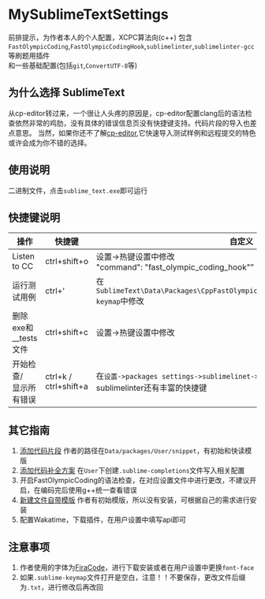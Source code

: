 # MySublimeTextSettings

前排提示，为作者本人的个人配置，XCPC算法向(c++)
包含`FastOlympicCoding`,`FastOlympicCodingHook`,`sublimelinter`,`sublimelinter-gcc`等刷题用插件<br>和一些基础配置(包括`git`,`ConvertUTF-8`等)

## 为什么选择 SublimeText

从cp-editor转过来，一个很让人头疼的原因是，cp-editor配置clang后的语法检查依然非常的鸡肋，没有具体的错误信息页没有快捷键支持。代码片段的导入也差点意思。
当然，如果你还不了解[cp-editor](https://cpeditor.org/zh/),它快速导入测试样例和远程提交的特色或许会成为你不错的选择。

## 使用说明

二进制文件，点击`sublime_text.exe`即可运行

## 快捷键说明

| 操作                                     | 快捷键                | 自定义                                                       |
| ---------------------------------------- | --------------------- | ------------------------------------------------------------ |
| Listen to CC                             | ctrl+shift+o          | 设置->热键设置中修改<br />"command": "fast_olympic_coding_hook"” |
| 运行测试用例                             | ctrl+‘                | 在 `SublimeText\Data\Packages\CppFastOlympicCoding\Default(windows).sublime-keymap`中修改 |
| 删除exe和__tests文件                     | ctrl+shift+c          | 设置->热键设置中修改                                         |
|开始检查/<br>显示所有错误 | ctrl+k / ctrl+shift+a | 在`设置->packages settings->sublimelinet->key bindings`进行修改<br>sublimelinter还有丰富的快捷键 |

## 其它指南

1. [添加代码片段](https://9iphp.com/web/html/sublime-text-code-snippets.html#) 作者的路径在`Data/packages/User/snippet`，有初始和快读模版
2. [添加代码补全方案](https://www.sublimetext.com/docs/completions.html) 在`User`下创建`.sublime-completions`文件写入相关配置
3. 开启FastOlympicCoding的语法检查，在对应设置文件中进行更改，不建议开启，在编码完后使用g++统一查看错误
4. [新建文件自带模版](https://cloud.tencent.com/developer/article/1546590#) 作者有初始模版，所以没有安装，可根据自己的需求进行安装
5. 配置Wakatime，下载插件，在用户设置中填写api即可

## 注意事项

1. 作者使用的字体为[FiraCode](https://github.com/tonsky/FiraCode)，进行下载安装或者在用户设置中更换`font-face`
2. 如果`.sublime-keymap`文件打开是空白，注意！！不要保存，更改文件后缀为`.txt`，进行修改后再改回

	
